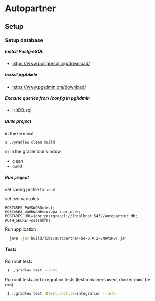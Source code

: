 # Autopartner

## Setup

### Setup database

##### Install PostgreSQL

- https://www.postgresql.org/download/

##### Install pgAdmin

- https://www.pgadmin.org/download/

##### Execute queries from /config in pgAdmin

- initDB.sql

##### Build project

in the terminal

  ```bash
  $ ./gradlew clean build
  ```

or in the gradle tool window

- clean
- build

##### Run project

set spring profile to `local`

set evn variables

```dotenv
POSTGRES_PASSWORD=test;
POSTGRES_USERNAME=autopartner_user;
POSTGRES_URL=jdbc:postgresql://localhost:5432/autopartner_db;
AUTH_SECRET=sssshhhh!
```

Run application

```bash
  java -jar build/libs/autopartner-be-0.0.2-SNAPSHOT.jar
```

##### Tests

Run unit tests

```bash
 $ ./gradlew test --info
```

Run unit tests and integration tests (testcontainers used, docker must be run)

```bash
 $ ./gradlew test -Dtest.profile=integration --info
```
